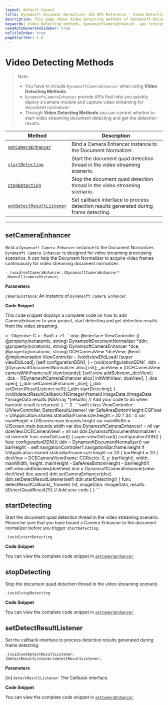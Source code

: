 ```yaml
---
layout: default-layout
title: Dynamsoft Document Normalizer iOS API Reference - Video Detecting Methods
description: This page shows Video Detecting methods of Dynamsoft Document Normalizer for iOS SDK.
keywords: Video Detecting methods, DynamsoftCameraEnhancer, api reference, ios
needAutoGenerateSidebar: true
noTitleIndex: true
pageStartVer: 1.0
---
```



# Video Detecting Methods

> Note:
>  
> - You have to include `DynamsoftCameraEnhancer` when using **Video Detecting Methods**.  
> - `DynamsoftCameraEnhancer` provide APIs that help you quickly deploy a camera module and capture video streaming for document normalizer.  
> - Through **Video Detecting Methods** you can control whether to start video streaming document detecting and get the detection results.  

| Method | Description |
|--------|-------------|
| [`setCameraEnhancer`](#setcameraenhancer) | Bind a Camera Enhancer instance to the Document Normalizer.  |
| [`startDetecting`](#startdetecting) | Start the document quad detection thread in the video streaming scenario. |
| [`stopDetecting`](#stopdetecting) | Stop the document quad detection thread in the video streaming scenario. |
| [`setDetectResultListener`](#setdetectresultlistener) | Set callback interface to process detection results generated during frame detecting. |

---

## setCameraEnhancer

Bind a `Dynamsoft Camera Enhancer` instance to the Document Normalizer. `Dynamsoft Camera Enhancer` is designed for video streaming processing scenarios. It can help the Document Normalizer to acquire video frames continuously for video streaming document normalizer.

```objc
- (void)setCameraEnhancer:(DynamsoftCameraEnhancer* _Nonnull)cameraInstance;
```

**Parameters**

`cameraInstance`: An instance of `Dynamsoft Camera Enhancer`.

**Code Snippet**

This code snippet displays a complete code on how to add CameraEnhancer to your project, start detecting and get detection results from the video streaming.

<div class="sample-code-prefix"></div>
>- Objective-C
>- Swift
>
>1. 
```objc
@interface ViewController ()<DetectResultListener>
@property(nonatomic, strong) DynamsoftDocumentNormalizer *ddn;
@property(nonatomic, strong) DynamsoftCameraEnhancer *dce;
@property(nonatomic, strong) DCECameraView *dceView;
@end
@implementation ViewController
- (void)viewDidLoad{
    [super viewDidLoad];
    [self configurationDDN];
}
- (void)configurationDDN{
    _ddn =  [[DynamsoftDocumentNormalizer alloc] init];
    _dceView = [DCECameraView cameraWithFrame:self.view.bounds];
    [self.view addSubview:_dceView];
    _dce = [[DynamsoftCameraEnhancer alloc] initWithView:_dceView];
    [_dce open];
    [_ddn setCameraEnhancer:_dce];
    [_ddn setDetectResultListener:self];
    [_ddn startDetecting];
}
- (void)detectResultCallback:(NSInteger)frameId imageData:(iImageData *)imageData results:(NSArray<iDetectQuadResult *> *)results{
    // Add your code to do when barcode result is returned.
}
```
2. 
```swift
class ViewController: UIViewController, DetectResultListener{
    var SafeAreaBottomHeight:CGFloat = UIApplication.shared.statusBarFrame.size.height > 20 ? 34 : 0
    var mainHeight = UIScreen.main.bounds.height
    var mainWidth = UIScreen.main.bounds.width
    var dce:DynamsoftCameraEnhancer! = nil
    var dceView:DCECameraView! = nil
    var ddn:DynamsoftDocumentNormalizer! = nil
    override func viewDidLoad() {
        super.viewDidLoad()
        configurationDDN()
    }
    func configurationDDN(){
        ddn = DynamsoftDocumentNormalizer()
        var barHeight = self.navigationController?.navigationBar.frame.height
        if UIApplication.shared.statusBarFrame.size.height <= 20 {
            barHeight = 20
        }
        dceView = DCECameraView(frame: CGRect(x: 0, y: barHeight!, width: mainWidth, height: mainHeight - SafeAreaBottomHeight - barHeight!))
        self.view.addSubview(dceView)
        dce = DynamsoftCameraEnhancer(view: dceView)
        dce.open()
        ddn.setCameraEnhancer(dce)
        ddn.setDetectResultListener(self)
        ddn.startDetecting()
    }
    func detectResultCallback(_ frameId: Int, imageData: iImageData, results: [iDetectQuadResult]?){
        // Add your code
    }
}
```

## startDetecting

Start the document quad detection thread in the video streaming scenario. Please be sure that you have bound a Camera Enhancer to the document normalizer before you trigger `startDetecting`.

```objc
-(void)startDetecting
```

**Code Snippet**

You can view the complete code snippet in [`setCameraEnhancer`](#setcameraenhancer).

## stopDetecting

Stop the document quad detection thread in the video streaming scenario.

```objc
-(void)stopDetecting
```

**Code Snippet**

You can view the complete code snippet in [`setCameraEnhancer`](#setcameraenhancer).

## setDetectResultListener

Set the callback interface to process detection results generated during frame detecting.

```objc
-(void)setDetectResultListener:(DetectResultListener)detectResultListener;
```

**Parameters**

[in] `detectResultListener`: The Callback interface.

**Code Snippet**

You can view the complete code snippet in [`setCameraEnhancer`](#setcameraenhancer).
